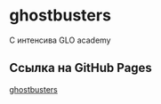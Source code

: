 # ghostbusters
С интенсива GLO academy
## Ссылка на GitHub Pages
[ghostbusters](https://slawaslawa.github.io/ghostbusters/)
